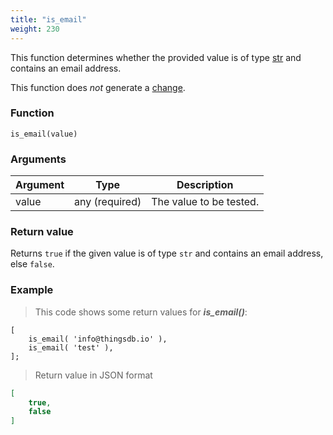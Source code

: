 ```yaml
---
title: "is_email"
weight: 230
---
```


This function determines whether the provided value is of
type [str](../../../data-types/str) and contains an email address.

This function does *not* generate a [change](../../../overview/changes).

### Function

`is_email(value)`

### Arguments

Argument | Type | Description
-------- | ---- | -----------
value | any (required) | The value to be tested.

### Return value

Returns `true` if the given value is of type `str` and contains an email address, else `false`.

### Example

> This code shows some return values for ***is_email()***:

```thingsdb,json_response
[
    is_email( 'info@thingsdb.io' ),
    is_email( 'test' ),
];
```

> Return value in JSON format

```json
[
    true,
    false
]
```
